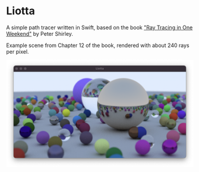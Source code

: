 # Liotta

A simple path tracer written in Swift, based on the book ["Ray Tracing in One 
Weekend"](https://github.com/RayTracing/raytracing.github.io) by Peter Shirley. 

Example scene from Chapter 12 of the book, rendered with about 240 rays 
per pixel.

![](Images/Chapter12-6.png)

